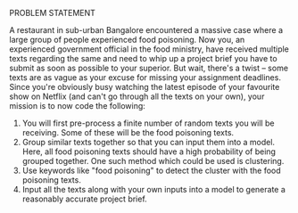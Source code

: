 PROBLEM STATEMENT

A restaurant in sub-urban Bangalore encountered a massive case where a large group of people experienced food poisoning. Now you, an experienced government official in the food ministry, 
have received multiple texts regarding the same and need to whip up a project brief you have to submit as soon as possible to your superior. But wait, there's a twist – some texts are as 
vague as your excuse for missing your assignment deadlines. Since you're obviously busy watching the latest episode of your favourite show on Netflix (and can't go through all the texts on 
your own), your mission is to now code the following:

1. You will first pre-process a finite number of random texts you will be receiving. Some of these will be the food poisoning texts.
2. Group similar texts together so that you can input them into a model. Here, all food poisoning texts should have a high probability of being grouped together. One such method which could
   be used is clustering.
3. Use keywords like "food poisoning" to detect the cluster with the food poisoning texts.
4. Input all the texts along with your own inputs into a model to generate a reasonably accurate project brief.
